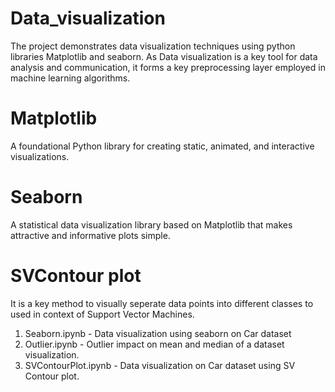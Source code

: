 # Data_visualization
The project demonstrates data visualization techniques using python libraries Matplotlib and seaborn. 
As Data visualization is a key tool for data analysis and communication, it forms a key preprocessing layer employed in machine learning algorithms.
# Matplotlib 
A foundational Python library for creating static, animated, and interactive visualizations.
# Seaborn 
A statistical data visualization library based on Matplotlib that makes attractive and informative plots simple. 
# SVContour plot  
It is a key method to visually seperate data points into different classes to used in context of Support Vector Machines. 

1. Seaborn.ipynb - Data visualization using seaborn on Car dataset
2. Outlier.ipynb - Outlier impact on mean and median of a dataset visualization.
3. SVContourPlot.ipynb - Data visualization on Car dataset using SV Contour plot.
